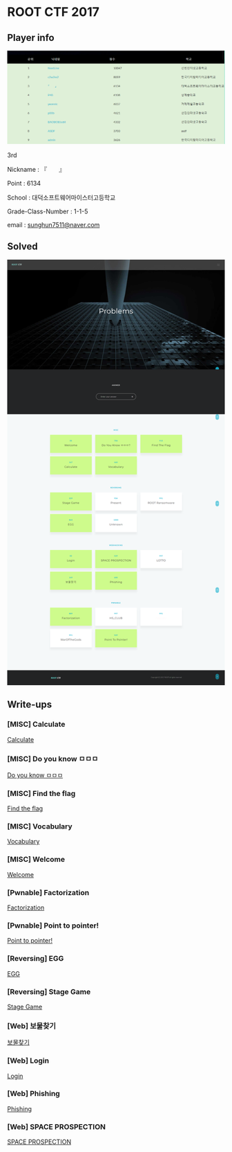 # ROOT CTF 2017
## Player info

![ranking](./WebSite-Backup/ranking.PNG)

3rd 

Nickname : 『　　』

Point : 6134

School : 대덕소프트웨어마이스터고등학교

Grade-Class-Number : 1-1-5

email : sunghun7511@naver.com

## Solved

![solved](./WebSite-Backup/screencapture-sdhsroot-kro-kr-problems-php-1514030568623.png)

## Write-ups

### [MISC] Calculate

[Calculate](./MISC/Calculate/)

### [MISC] Do you know ㅁㅁㅁ

[Do you know ㅁㅁㅁ](./MISC/Do%20you%20know%20ㅁㅁㅁ/)

### [MISC] Find the flag

[Find the flag](./MISC/Find%20the%20flag/)

### [MISC] Vocabulary

[Vocabulary](./MISC/Vocabulary/)

### [MISC] Welcome

[Welcome](./MISC/Welcome/)

### [Pwnable] Factorization

[Factorization](./Pwnable/Factorization/)

### [Pwnable] Point to pointer!

[Point to pointer!](./Pwnable/Point%20to%20pointer!/)

### [Reversing] EGG

[EGG](./Reversing/EGG/)

### [Reversing] Stage Game

[Stage Game](./Reversing/Stage%20Game/)

### [Web] 보물찾기

[보물찾기](./Web/보물찾기/)

### [Web] Login

[Login](./Web/Login/)

### [Web] Phishing

[Phishing](./Web/Phishing/)

### [Web] SPACE PROSPECTION

[SPACE PROSPECTION](./Web/SPACE%PROSPECTION/)